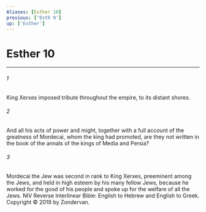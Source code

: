 ```yaml
---
Aliases: [Esther 10]
previous: ['Esth 9']
up: ['Esther']
---
```

# Esther 10

***


###### 1 
King Xerxes imposed tribute throughout the empire, to its distant shores. 

###### 2 
And all his acts of power and might, together with a full account of the greatness of Mordecai, whom the king had promoted, are they not written in the book of the annals of the kings of Media and Persia? 

###### 3 
Mordecai the Jew was second in rank to King Xerxes, preeminent among the Jews, and held in high esteem by his many fellow Jews, because he worked for the good of his people and spoke up for the welfare of all the Jews. NIV Reverse Interlinear Bible: English to Hebrew and English to Greek. Copyright © 2019 by Zondervan.
